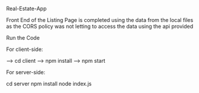 
Real-Estate-App

Front End of the Listing Page is completed using the data from the local files as the CORS policy was not letting to access the data using the api provided

Run the Code

For client-side:

 --> cd client
 --> npm install
 --> npm start


For server-side:

  cd server
  npm install
  node index.js
